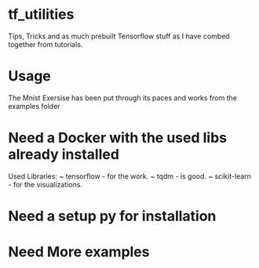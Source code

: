 # tf_utilities
Tips, Tricks and as much prebuilt Tensorflow stuff as I have combed together from tutorials.

# Usage
The Mnist Exersise has been put through its paces and works from the examples folder

# Need a Docker with the used libs already installed
 Used Libraries:
 ~ tensorflow    - for the work.
 ~ tqdm          - is good.
 ~ scikit-learn  - for the visualizations.

 # Need a setup py for installation

# Need More examples